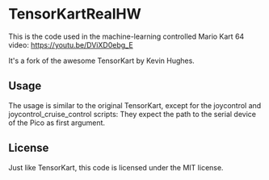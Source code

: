 # TensorKartRealHW

This is the code used in the machine-learning controlled Mario Kart 64 video: https://youtu.be/DViXD0ebg_E

It's a fork of the awesome TensorKart by Kevin Hughes.


## Usage

The usage is similar to the original TensorKart, except for the joycontrol and joycontrol_cruise_control scripts:
They expect the path to the serial device of the Pico as first argument.

## License

Just like TensorKart, this code is licensed under the MIT license.